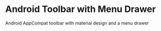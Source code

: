 Android Toolbar with Menu Drawer
===============================

Android AppCompat toolbar with material design and a menu drawer
